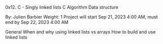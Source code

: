 0x12. C - Singly linked lists
C
Algorithm
Data structure

 By: Julien Barbier
 Weight: 1
 Project will start Sep 21, 2023 4:00 AM, must end by Sep 22, 2023 4:00 AM

General
When and why using linked lists vs arrays
How to build and use linked lists
